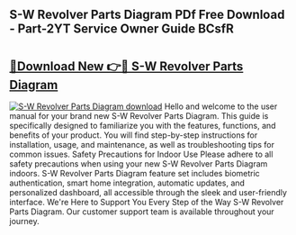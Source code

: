 ## S-W Revolver Parts Diagram PDf Free Download - Part-2YT Service Owner Guide BCsfR

# <h2><a href="http://dfllhk.blite.top/?on=S-W+Revolver+Parts+Diagram">🔗Download New 👉🔴 S-W Revolver Parts Diagram</a></h2>

[![S-W Revolver Parts Diagram download](https://i.imgur.com/lujVjoI.png)](http://dfllhk.blite.top/?on=S-W+Revolver+Parts+Diagram)
Hello and welcome to the user manual for your brand new S-W Revolver Parts Diagram. This guide is specifically designed to familiarize you with the features, functions, and benefits of your product. You will find step-by-step instructions for installation, usage, and maintenance, as well as troubleshooting tips for common issues. Safety Precautions for Indoor Use Please adhere to all safety precautions when using your new S-W Revolver Parts Diagram indoors. S-W Revolver Parts Diagram feature set includes biometric authentication, smart home integration, automatic updates, and personalized dashboard, all accessible through the sleek and user-friendly interface. We're Here to Support You Every Step of the Way S-W Revolver Parts Diagram. Our customer support team is available throughout your journey.
